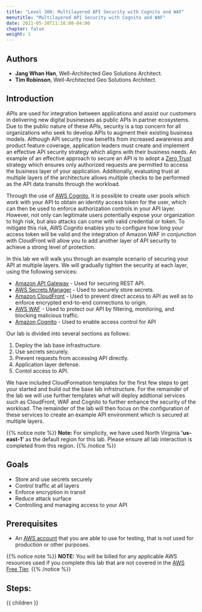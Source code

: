 ```yaml
---
title: "Level 300: Multilayered API Security with Cognito and WAF"
menutitle: "Multilayered API Security with Cognito and WAF"
date: 2021-05-30T11:16:08-04:00
chapter: false
weight: 1
---
```


## Authors

* **Jang Whan Han**, Well-Architected Geo Solutions Architect.
* **Tim Robinson**, Well-Architected Geo Solutions Architect.


## Introduction

APIs are used for integration between applications and assist our customers in delivering new digital businesses as public APIs in partner ecosystems. Due to the public nature of these APIs, security is a top concern for all organizations who seek to develop APIs to augment their existing business models. Although API security now benefits from increased awareness and product feature coverage, application leaders must create and implement an effective API security strategy which aligns with their business needs. An example of an effective approach to secure an API is to adopt a [Zero Trust](https://aws.amazon.com/blogs/publicsector/how-to-think-about-zero-trust-architectures-on-aws/) strategy which ensures only authorized requests are permitted to access the business layer of your application. Additionally, evaluating trust at multiple layers of the architecture allows multiple checks to be performed as the API data transits through the workload.

Through the use of [AWS Cognito](https://aws.amazon.com/cognito/), it is possible to create user pools which work with your API to obtain an identity access token for the user, which can then be used to enforce authorization controls in your API layer. However, not only can legitimate users potentially expose your organization to high risk, but also attacks can come with valid credential or token. To mitigate this risk, AWS Cognito enables you to configure how long your access token will be valid and the integration of Amazon WAF in conjunction with CloudFront will allow you to add another layer of API security to achieve a strong level of protection.

In this lab we will walk you through an example scenario of securing your API at multiple layers. We will gradually tighten the security at each layer, using the following services:

* [Amazon API Gateway](https://docs.aws.amazon.com/apigateway/latest/developerguide/welcome.html) - Used for securing REST API.
* [AWS Secrets Manager](https://docs.aws.amazon.com/secretsmanager/latest/userguide/intro.html) - Used to securely store secrets.
* [Amazon CloudFront](https://docs.aws.amazon.com/AmazonCloudFront/latest/DeveloperGuide/Introduction.html) - Used to prevent direct access to API as well as to enforce encrypted end-to-end connections to origin.
* [AWS WAF](https://docs.aws.amazon.com/waf/latest/developerguide/waf-chapter.html) - Used to protect our API by filtering, monitoring, and blocking malicious traffic.
* [Amazon Cognito](https://docs.aws.amazon.com/cognito/latest/developerguide/what-is-amazon-cognito.html) - Used to enable access control for API

Our lab is divided into several sections as follows:

1. Deploy the lab base infrastructure.
2. Use secrets securely.
3. Prevent requests from accessing API directly.
4. Application layer defense.
5. Contol access to API.

We have included CloudFormation templates for the first few steps to get your started and build out the base lab infrstructure. For the remainder of the lab we will use further templates what will deploy addtional services such as CloudFront, WAF and Cognito to further enhance the security of the workload. The remainder of the lab will then focus on the configuration of these services to create an example API environment which is secured at multiple layers.

{{% notice note %}}
**Note:** For simplicity, we have used North Virginia **'us-east-1'** as the default region for this lab. Please ensure all lab interaction is completed from this region.
{{% /notice %}}

## Goals

* Store and use secrets securely
* Control traffic at all layers
* Enforce encryption in transit
* Reduce attack surface
* Controlling and managing access to your API

## Prerequisites

* An [AWS account](https://portal.aws.amazon.com/gp/aws/developer/registration/index.html) that you are able to use for testing, that is not used for production or other purposes.

{{% notice note %}}
**NOTE:** You will be billed for any applicable AWS resources used if you complete this lab that are not covered in the [AWS Free Tier](https://aws.amazon.com/free/).
{{% /notice %}}

## Steps:

{{ children }}
